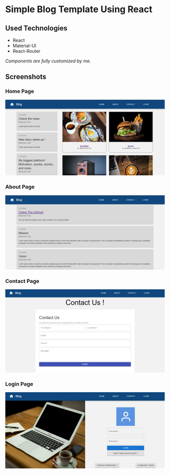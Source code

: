 # Simple Blog Template Using React

## Used Technologies

- React
- Material-UI
- React-Router

*Components are fully customized by me.*

## Screenshots

### Home Page

![homepage](/home.png)

### About Page

![aboutpage](about.png)

### Contact Page

![contactpage](contact.png)

### Login Page

![loginpage](login.png)

